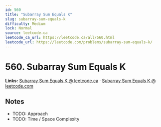 ```yaml
--- 
id: 560
title: "Subarray Sum Equals K"
slug: subarray-sum-equals-k
difficulty: Medium
lock: Normal
source: leetcode.ca
leetcode_ca_url: https://leetcode.ca/all/560.html
leetcode_url: https://leetcode.com/problems/subarray-sum-equals-k/
---
```


# 560. Subarray Sum Equals K

**Links:** [Subarray Sum Equals K @ leetcode.ca](https://leetcode.ca/all/560.html) · [Subarray Sum Equals K @ leetcode.com](https://leetcode.com/problems/subarray-sum-equals-k/)

## Notes
- TODO: Approach
- TODO: Time / Space Complexity

